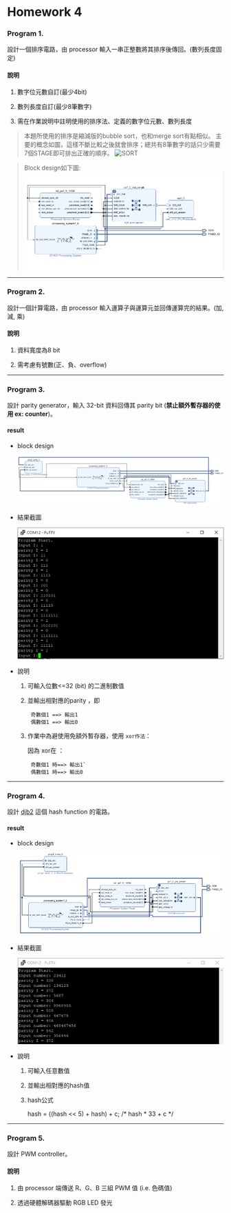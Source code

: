 Homework 4
====

### Program 1.

設計一個排序電路，由 processor 輸入一串正整數將其排序後傳回。(數列長度固定)

#### 說明

1. 數字位元數自訂(最少4bit)

2. 數列長度自訂(最少8筆數字)

3. 需在作業說明中註明使用的排序法、定義的數字位元數、數列長度

> 本題所使用的排序是縮減版的bubble sort，也和merge sort有點相似。
> 主要的概念如圖，這樣不斷比較之後就會排序；總共有8筆數字的話只少需要7個STAGE即可排出正確的順序。
![SORT]()

> Block design如下圖:
![bd](Problem1/image/bd.PNG)

<HR>
  
### Program 2.

設計一個計算電路，由 processor 輸入運算子與運算元並回傳運算完的結果。(加, 減, 乘)

#### 說明

1. 資料寬度為8 bit

2. 需考慮有號數(正、負、overflow)

<HR>
  
### Program 3.

設計 parity generator，輸入 32-bit 資料回傳其 parity bit (**禁止額外暫存器的使用 ex: counter**)。
#### result
* block design

  ![avatar](Problem3/image/bd.PNG)

* 結果截圖

  ![avatar](Problem3/image/prog3.PNG)

* 說明
  1. 可輸入位數<=32 (bit) 的二進制數值
  
  2. 並輸出相對應的parity ，即 
  
          奇數個1 ==> 輸出1  
          偶數個1 ==> 輸出0                             

  3. 作業中為避使用免額外暫存器，使用 `xor作法`：  
  
      因為 xor在 ：
      
          奇數個1 時==> 輸出1`      
          偶數個1 時==> 輸出0
<HR>
  
### Program 4.

設計 [djb2](http://www.cse.yorku.ca/~oz/hash.html) 這個 hash function 的電路。
#### result
* block design

  ![avatar](Problem4/image/bd.PNG)

* 結果截圖

  ![avatar](Problem4/image/P4_result.PNG)

* 說明
  1. 可輸入任意數值
  
  2. 並輸出相對應的hash值                           

  3. hash公式 
  
      hash = ((hash << 5) + hash) + c;  /* hash * 33 + c */
<HR>
  
### Program 5.

設計 PWM controller。

#### 說明

1. 由 processor 端傳送 R、G、B 三組 PWM 值 (i.e. 色碼值)

2. 透過硬體解碼器驅動 RGB LED 發光


